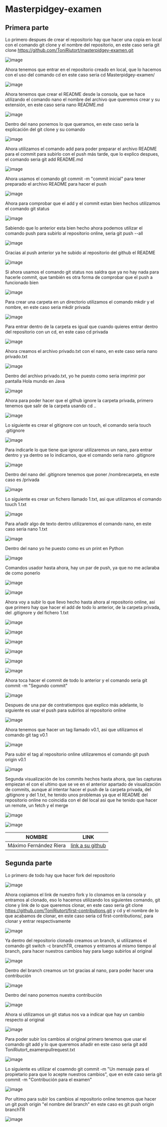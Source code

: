 # Masterpidgey-examen
## Primera parte
Lo primero despues de crear el repositorio hay que hacer una copia en local con el comando git clone y el nombre del repositorio, en este caso seria git clone https://github.com/ToniRiutort/masterpidgey-examen.git

![image](https://user-images.githubusercontent.com/104781981/224254758-99171e4f-9673-47f5-b477-a2762bcf8333.png)

Ahora tenemos que entrar en el repositorio creado en local, que lo hacemos con el uso del comando cd en este caso seria cd Masterpidgey-examen/

![image](https://user-images.githubusercontent.com/104781981/224254958-ed332c23-42ad-4c04-9160-d20ec97f76e5.png)

Ahora tenemos que crear el README desde la consola, que se hace utilizando el comando nano el nombre del archivo que queremos crear y su extensión, en este caso seria nano README.md

![image](https://user-images.githubusercontent.com/104781981/224255488-34f08bd9-5a2c-4ee3-b941-e9de31632eea.png)

Dentro del nano ponemos lo que queramos, en este caso seria la explicación del git clone y su comando

![image](https://user-images.githubusercontent.com/104781981/224255757-1cc76c02-6c28-4626-9ae0-38086dac3238.png)

Ahora utilizamos el comando add para poder preparar el archivo README para el commit para subirlo con el push más tarde, que lo explico despues, el comando seria git add README.md

![image](https://user-images.githubusercontent.com/104781981/224255991-a99a6d67-c3d3-4e29-9934-877b06bb0b85.png)

Ahora usamos el comando git commit -m "commit inicial" para tener preparado el archivo README para hacer el push

![image](https://user-images.githubusercontent.com/104781981/224256722-e9b745d5-7ba2-4612-b445-5ce3dbbda3a1.png)

Ahora para comprobar que el add y el commit estan bien hechos utilizamos el comando git status

![image](https://user-images.githubusercontent.com/104781981/224256956-1e89ea19-7728-4589-a54a-6ec933b8a9a3.png)

Sabiendo que lo anterior esta bien hecho ahora podemos utilizar el comando push para subirlo al repositorio online, seria git push --all

![image](https://user-images.githubusercontent.com/104781981/224257380-66025947-9c87-49c5-9c24-5ac29618394f.png)

Gracias al push anterior ya he subido al repositorio del github el README

![image](https://user-images.githubusercontent.com/104781981/224254483-55e48997-8e2a-4c03-abee-98e91f38349e.png)

Si ahora usamos el comando git status nos saldra que ya no hay nada para hacerle commit, que también es otra forma de comprobar que el push a funcionado bien

![image](https://user-images.githubusercontent.com/104781981/224258702-bc49add3-5fee-4476-b4d8-c7515fe2c3e5.png)

Para crear una carpeta en un directorio utilizamos el comando mkdir y el nombre, en este caso seria mkdir privada

![image](https://user-images.githubusercontent.com/104781981/224259951-abd5fb2f-d6c6-4c54-abba-d6a05a506fd7.png)

Para entrar dentro de la carpeta es igual que cuando quieres entrar dentro del repositorio con un cd, en este caso cd privada

![image](https://user-images.githubusercontent.com/104781981/224260113-ca5693ac-0ce9-4853-8a6e-585828e717d6.png)

Ahora creamos el archivo privado.txt con el nano, en este caso seria nano privado.txt

![image](https://user-images.githubusercontent.com/104781981/224261222-4173bc57-8eb5-4cc9-8320-1efc0a0348b8.png)

Dentro del archivo privado.txt, yo he puesto como seria imprimir por pantalla Hola mundo en Java

![image](https://user-images.githubusercontent.com/104781981/224260908-1951cc8a-aa6c-469f-b5e6-10da750f87c0.png)

Ahora para poder hacer que el github ignore la carpeta privada, primero tenemos que salir de la carpeta usando cd ..

![image](https://user-images.githubusercontent.com/104781981/224261943-ad4e3fb0-5263-4b1e-839d-fff47422a796.png)

Lo siguiente es crear el gitignore con un touch, el comando seria touch .gitignore

![image](https://user-images.githubusercontent.com/104781981/224262470-df44e7d7-045d-4b0a-b745-bee28f4031b0.png)

Para indicarle lo que tiene que ignorar utilizaremos un nano, para entrar dentro y ya dentro se lo indicamos, que el comando seria nano .gitignore

![image](https://user-images.githubusercontent.com/104781981/224263779-8aa298be-f803-4d00-a077-e819444f513b.png)

Dentro del nano del .gitignore tenemos que poner /nombrecarpeta, en este caso es /privada

![image](https://user-images.githubusercontent.com/104781981/224263259-60b4696b-529e-4a33-bb95-ac0ac59f5eb2.png)

Lo siguiente es crear un fichero llamado 1.txt, asi que utilizamos el comando touch 1.txt

![image](https://user-images.githubusercontent.com/104781981/224265295-fa6d1cce-3cb6-468c-aa13-f5e2c36f3bae.png)

Para añadir algo de texto dentro utilizaremos el comando nano, en este caso seria nano 1.txt

![image](https://user-images.githubusercontent.com/104781981/224265380-63998cb5-faf9-4e65-a4bf-2a226e1ac2f7.png)

Dentro del nano yo he puesto como es un print en Python

![image](https://user-images.githubusercontent.com/104781981/224266291-f9816be1-871a-4497-be80-efe597bc5a8c.png)

Comandos usador hasta ahora, hay un par de push, ya que no me aclaraba de como ponerlo

![image](https://user-images.githubusercontent.com/104781981/224266900-375fcd6c-f70a-4d1d-b2aa-b2543df3b61d.png)

![image](https://user-images.githubusercontent.com/104781981/224267074-1ad92cd4-a2c3-4e35-9a1f-b5b7a8f06eb9.png)

Ahora voy a subir lo que llevo hecho hasta ahora al repositorio online, asi que primero hay que hacer el add de todo lo anterior, de la carpeta privada, del .gitignore y del fichero 1.txt

![image](https://user-images.githubusercontent.com/104781981/224269974-135dbd12-d25c-46c9-9a0c-722ff95a649c.png)

![image](https://user-images.githubusercontent.com/104781981/224270101-502133b5-5407-4c22-9c82-014745d8c3ff.png)

![image](https://user-images.githubusercontent.com/104781981/224270176-24814045-e455-415d-8657-127231a74a45.png)

![image](https://user-images.githubusercontent.com/104781981/224270256-8c50cdf2-5954-4425-9a5c-24289b603d34.png)

![image](https://user-images.githubusercontent.com/104781981/224270328-2b686618-42e4-48dd-a161-fed857d6a253.png)

![image](https://user-images.githubusercontent.com/104781981/224270382-a482544f-6823-4fa8-9dde-24abf43f5d0c.png)

Ahora toca hacer el commit de todo lo anterior y el comando seria git commit -m "Segundo commit"

![image](https://user-images.githubusercontent.com/104781981/224271288-245db36a-8bd9-4f71-942c-87f10b3570d4.png)

Despues de una par de contratiempos que explico más adelante, lo siguiente es usar el push para subirlos al repositorio online

![image](https://user-images.githubusercontent.com/104781981/224279187-ed68d566-a274-4707-bb6f-95ed24550229.png)

Ahora tenemos que hacer un tag llamado v0.1, asi que utilizamos el comando git tag v0.1

![image](https://user-images.githubusercontent.com/104781981/224279648-fae9013f-5ed5-40ce-a0a6-f2aa50a78809.png)

Para subir el tag al repositorio online utilizaremos el comando git push origin v0.1

![image](https://user-images.githubusercontent.com/104781981/224279724-e1c54df7-42a7-4e67-871f-13f2dc59aeb1.png)

Segunda visualización de los commits hechos hasta ahora, que las capturas empiezan el con el ultimo que se ve en el anterior apartado de visualización de commits, aunque al intentar hacer el push de la carpeta privada, del .gitignore y del 1.txt, he tenido unos problemas ya que el README del repositorio online no coincidia con el del local asi que he tenido que hacer un remote, un fetch y el merge

![image](https://user-images.githubusercontent.com/104781981/224278627-f63afa68-c8e0-49b3-81a7-16e50723bf6a.png)

![image](https://user-images.githubusercontent.com/104781981/224278725-cc7bab02-bd3c-42a9-afc9-88823ee59f19.png)

|        NOMBRE          |                       LINK                        |
|------------------------|---------------------------------------------------|
| Máximo Fernández Riera | [link a su github](https://github.com/maximofernandezriera) |

## Segunda parte
Lo primero de todo hay que hacer fork del repositorio

![image](https://user-images.githubusercontent.com/104781981/224283349-3f12f11a-71d0-4061-8fc9-555f87d517fb.png)

Ahora copiamos el link de nuestro fork y lo clonamos en la consola y entramos al clonado, eso lo hacemos utilizando los siguientes comando, git clone y link de lo que queremos clonar, en este caso seria git clone https://github.com/ToniRiutort/first-contributions.git y cd y el nombre de lo que acabamos de clonar, en este caso seria cd first-contributions/, para clonar y entrar respectivamente

![image](https://user-images.githubusercontent.com/104781981/224284007-a060eee5-00db-4738-8f8e-297059e495ea.png)

Ya dentro del repositorio clonado creamos un branch, si utilizamos el comando git switch -c branchTR, creamos y entramos al mismo tiempo al branch, para hacer nuestros cambios hay para luego subirlos al original

![image](https://user-images.githubusercontent.com/104781981/224284825-74a18b4a-cb81-48cc-b6c7-2ab56e3078c9.png)


Dentro del branch creamos un txt gracias al nano, para poder hacer una contribución

![image](https://user-images.githubusercontent.com/104781981/224286041-86005a86-c81c-4c16-a41a-1f353438655c.png)

Dentro del nano ponemos nuestra contribución

![image](https://user-images.githubusercontent.com/104781981/224285842-5709c556-5324-4442-807b-4198956a9af8.png)

Ahora si utilizamos un git status nos va a indicar que hay un cambio respecto al original

![image](https://user-images.githubusercontent.com/104781981/224286532-a0a3180b-cc0f-4b1b-88c1-212db54209ee.png)

Para poder subir los cambios al original primero tenemos que usar el comando git add y lo que queremos añadir en este caso seria git add ToniRiutort_examenpullrequest.txt

![image](https://user-images.githubusercontent.com/104781981/224286994-39fcaed7-60fb-44fb-b915-b19768a9921b.png)

Lo siguiente es utilizar el coamndo git commit -m "Un mensaje para el propietario para que lo acepte nuestros cambios", que en este caso seria git commit -m "Contribución para el examen"

![image](https://user-images.githubusercontent.com/104781981/224287307-756d3342-e31a-4933-9137-4a95d820a2d8.png)

Por ultimo para subir los cambios al repositorio online tenemos que hacer un git push origin "el nombre del branch" en este caso es git push origin branchTR

![image](https://user-images.githubusercontent.com/104781981/224288005-2631b478-fdf5-46d9-b5a9-f6e6b72a05ab.png)
